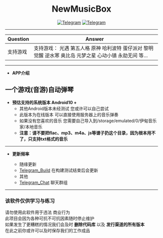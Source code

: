 <div align="center">
    <h1 > NewMusicBox </h1>

[![Telegram](https://img.shields.io/static/v1?label=Telegram&message=Channel&color=0088cc)](https://t.me/xiaoyu7533)
[![Telegram](https://img.shields.io/static/v1?label=Telegram&message=Chat&color=0088cc)](https://t.me/XiaoYu_Chat)
</div>

---

| Question | Answer                               |
| -------- | ------------------------------------ |
| 支持游戏 | 支持游戏： 光遇 第五人格 原神 哈利波特 蛋仔派对 黎明觉醒 逆水寒 奥比岛 元梦之星 心动小镇 永劫无间 等… |

---

* **APP介绍**

## 一个游戏(音游)自动弹琴

* **预估支持的系统版本 Android10 +**  
    * 其他Android版本未经测试 您或许可以自己尝试 
    * 此版本为在线版本 可以直接使用服务器上的音乐弹奏 
    * 如果没有您喜欢的音乐 您需要自己导入到/storage/emulated/0/伊甸音乐家/本地音乐
    * **注意：请不要把flac、mp3、m4a、js等谱子扔这个目录，因为根本用不了，只支持txt格式的音乐**
    

 ---
* **更新频率**

    -  随缘更新
    - [Telegram_Build](https://xiaoyu7533) 在构建测试结束后会更新
    * 其他
    - [Telegram_Chat](https://XiaoYu_Chat) 聊天群组

---  

### 该软件仅供学习与练习  
请勿使用此软件用于违法 商业行为  
此项目会因为各种可抗不可抗因素随时停止维护  
如果发生了更糟糕的情况我们会及时 **删除代码库** 以及 **发行渠道的所有版本**  
在此之前你或许可以及时保存我们的工作成品